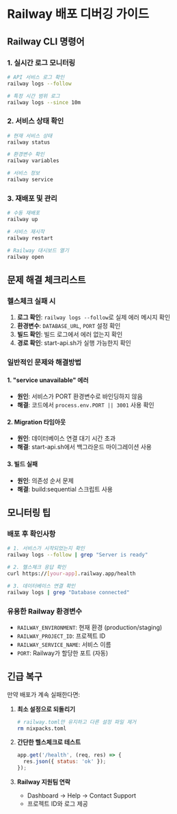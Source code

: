 # Railway 배포 디버깅 가이드

## Railway CLI 명령어

### 1. 실시간 로그 모니터링
```bash
# API 서비스 로그 확인
railway logs --follow

# 특정 시간 범위 로그
railway logs --since 10m
```

### 2. 서비스 상태 확인
```bash
# 현재 서비스 상태
railway status

# 환경변수 확인
railway variables

# 서비스 정보
railway service
```

### 3. 재배포 및 관리
```bash
# 수동 재배포
railway up

# 서비스 재시작
railway restart

# Railway 대시보드 열기
railway open
```

## 문제 해결 체크리스트

### 헬스체크 실패 시
1. **로그 확인**: `railway logs --follow`로 실제 에러 메시지 확인
2. **환경변수**: `DATABASE_URL`, `PORT` 설정 확인
3. **빌드 확인**: 빌드 로그에서 에러 없는지 확인
4. **경로 확인**: start-api.sh가 실행 가능한지 확인

### 일반적인 문제와 해결방법

#### 1. "service unavailable" 에러
- **원인**: 서비스가 PORT 환경변수로 바인딩하지 않음
- **해결**: 코드에서 `process.env.PORT || 3001` 사용 확인

#### 2. Migration 타임아웃
- **원인**: 데이터베이스 연결 대기 시간 초과
- **해결**: start-api.sh에서 백그라운드 마이그레이션 사용

#### 3. 빌드 실패
- **원인**: 의존성 순서 문제
- **해결**: build:sequential 스크립트 사용

## 모니터링 팁

### 배포 후 확인사항
```bash
# 1. 서비스가 시작되었는지 확인
railway logs --follow | grep "Server is ready"

# 2. 헬스체크 응답 확인
curl https://[your-app].railway.app/health

# 3. 데이터베이스 연결 확인
railway logs | grep "Database connected"
```

### 유용한 Railway 환경변수
- `RAILWAY_ENVIRONMENT`: 현재 환경 (production/staging)
- `RAILWAY_PROJECT_ID`: 프로젝트 ID
- `RAILWAY_SERVICE_NAME`: 서비스 이름
- `PORT`: Railway가 할당한 포트 (자동)

## 긴급 복구

만약 배포가 계속 실패한다면:

1. **최소 설정으로 되돌리기**
   ```bash
   # railway.toml만 유지하고 다른 설정 파일 제거
   rm nixpacks.toml
   ```

2. **간단한 헬스체크로 테스트**
   ```javascript
   app.get('/health', (req, res) => {
     res.json({ status: 'ok' });
   });
   ```

3. **Railway 지원팀 연락**
   - Dashboard → Help → Contact Support
   - 프로젝트 ID와 로그 제공